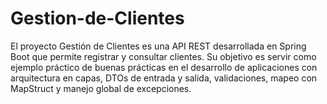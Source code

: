 # Gestion-de-Clientes
El proyecto Gestión de Clientes es una API REST desarrollada en Spring Boot que permite registrar y consultar clientes. Su objetivo es servir como ejemplo práctico de buenas prácticas en el desarrollo de aplicaciones con arquitectura en capas, DTOs de entrada y salida, validaciones, mapeo con MapStruct y manejo global de excepciones.
